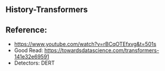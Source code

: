 ## History-Transformers

## Reference:
  * https://www.youtube.com/watch?v=rBCqOTEfxvg&t=501s
  * Good Read: https://towardsdatascience.com/transformers-141e32e69591
  * Detectors: DERT
